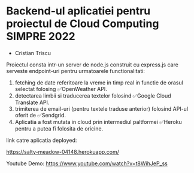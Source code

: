 # Backend-ul aplicatiei pentru proiectul de Cloud Computing SIMPRE 2022
- Cristian Triscu

Proiectul consta intr-un server de node.js construit cu express.js care serveste endpoint-uri pentru urmatoarele functionalitati:

1. fetching de date referitoare la vreme in timp real in functie de orasul selectat folosing ✅OpenWeather API.
2. detectarea limbii si traducerea textelor folosind ✅Google Cloud Translate API.
3. trimiterea de email-uri (pentru textele traduse anterior) folosind  API-ul oferit de ✅Sendgrid.
4. Aplicatia a fost mutata in cloud prin intermediul paltformei ✅Heroku pentru a putea fi folosita de oricine.

link catre aplicatia deployed: 

https://salty-meadow-04148.herokuapp.com/

Youtube Demo:
https://www.youtube.com/watch?v=t8WihJeP_ss
